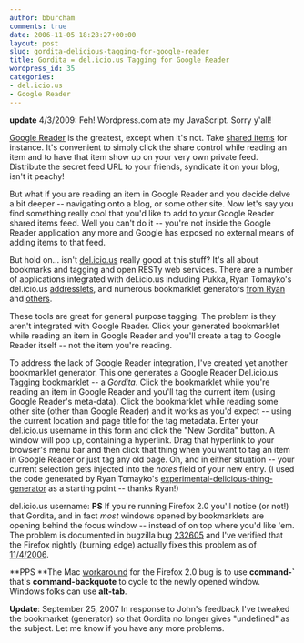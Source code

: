 ```yaml
---
author: bburcham
comments: true
date: 2006-11-05 18:28:27+00:00
layout: post
slug: gordita-delicious-tagging-for-google-reader
title: Gordita = del.icio.us Tagging for Google Reader
wordpress_id: 35
categories:
- del.icio.us
- Google Reader
---
```


**update** 4/3/2009: Feh! Wordpress.com ate my JavaScript. Sorry y'all!



[Google Reader](http://www.google.com/reader) is the greatest, except when it's not.  Take [shared items](http://www.google.com/help/reader/sharing.html) for instance.  It's convenient to simply click the share control while reading an item and to have that item show up on your very own private feed.  Distribute the secret feed URL to your friends, syndicate it on your blog, isn't it peachy!

But what if you are reading an item in Google Reader and you decide delve a bit deeper -- navigating onto a blog, or some other site.  Now let's say you find something really cool that you'd like to add to your Google Reader shared items feed.  Well you can't do it -- you're not inside the Google Reader application any more and Google has exposed no external means of adding items to that feed.

But hold on... isn't [del.icio.us](http://del.icio.us/) really good at this stuff? It's all about bookmarks and tagging and open RESTy web services.  There are a number of applications integrated with del.icio.us including Pukka, Ryan Tomayko's del.icio.us [addresslets](http://naeblis.cx/weblog/2004/08/09/DeliciousAddresslets), and numerous bookmarklet generators [from Ryan](http://naeblis.cx/weblog/2005/01/12/experimental-delicious-thing-generator) and [others](http://code.jalenack.com/delicious/).

These tools are great for general purpose tagging.  The problem is they aren't integrated with Google Reader.  Click your generated bookmarklet while reading an item in Google Reader and you'll create a tag to Google Reader itself -- not the item you're reading.

To address the lack of Google Reader integration, I've created yet another bookmarklet generator.  This one generates a Google Reader Del.icio.us Tagging bookmarklet -- a _Gordita_.  Click the bookmarklet while you're reading an item in Google Reader and you'll tag the current item (using Google Reader's meta-data).  Click the bookmarklet while reading some other site (other than Google Reader) and it works as you'd expect -- using the current location and page title for the tag metadata. Enter your del.icio.us username in this form and click the "New Gordita" button.  A window will pop up, containing a hyperlink.  Drag that hyperlink to your browser's menu bar and then click that thing when you want to tag an item in Google Reader or just tag any old page.  Oh, and in either situation -- your current selection gets injected into the _notes_ field of your new entry. (I used the code generated by Ryan Tomayko's [experimental-delicious-thing-generator](http://naeblis.cx/weblog/2005/01/12/experimental-delicious-thing-generator) as a starting point -- thanks Ryan!)

del.icio.us username:
**PS** If you're running Firefox 2.0 you'll notice (or not!) that Gordita, and in fact _most_ windows opened by bookmarklets are opening behind the focus window -- instead of on top where you'd like 'em. The problem is documented in bugzilla bug [232605](https://bugzilla.mozilla.org/show_bug.cgi?id=232605) and I've verified that the Firefox nightly (burning edge) actually fixes this problem as of [11/4/2006](https://ftp.mozilla.org/pub/mozilla.org/firefox/nightly/2006-11-04-06-trunk/).

**PPS **The Mac [workaround](http://www.memerocket.com/2006/11/10/mac-workaround-for-firefox-popup-bug-in-gordita/) for the Firefox 2.0 bug is to use **command-`** that's **command-backquote** to cycle to the newly opened window.  Windows folks can use **alt-tab**.

**Update**: September 25, 2007
In response to John's feedback I've tweaked the bookmarket (generator) so that Gordita no longer gives "undefined" as the subject. Let me know if you have any more problems.
